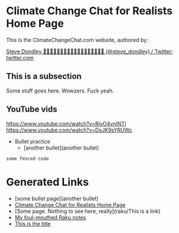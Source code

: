 # Climate Change Chat for Realists Home Page
    
This is the ClimateChangeChat.com website, authored by:

[Steve Dondley 💉💉💉💉💉💉💉💉💉💉💉💉💉💉💉💉💉💉 (@steve_dondley) / Twitter: twitter.com](https://twitter.com/steve_dondley)
## This is a subsection

Some stuff goes here. Wowzers. Fuck yeah.

## YouTube vids

https://www.youtube.com/watch?v=RjyO4vnINTI
https://www.youtube.com/watch?v=DsJK9sYRUWc

* Bullet practice
    * [another bullet](another bullet) 

```
some fenced code
```




# Generated Links

- [some bullet page](another bullet)
- [Climate Change Chat for Realists Home Page](index)
- [Some page. Nothing to see here, really](raku/This is a link)
- [My foul-mouthed Raku notes](raku/index)
- [This is the title](twitter/markdown)
